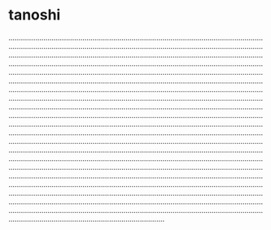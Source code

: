 # tanoshi

........................................................................................................................................................................................................................................................................................................................................................................................................................................................................................................................................................................................................................................................................................................................................................................................................................................................................................................................................................................................................................................................................................................................................................................................................................................................................................................................................................................................................................................................................................................................................................................................................................................................................................................................................................................................................................................................................................................................................................................................................................................................................................................................................................................................................................................................................................................................................................................................................................................................................................................................................................................................................................................................................................................................................................................................